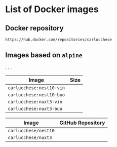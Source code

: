 # List of Docker images

## Docker repository

```docker
https://hub.docker.com/repositories/carlucchese
```

## Images based on `alpine`

.
.
.

| Image                                 | Size                                                       |
| ------------------------------------- | ---------------------------------------------------------- |
| `carlucchese:nest10-vin`      |  |
| `carlucchese:nest10-buo` |  |
| `carlucchese:nuxt3-vin`|  |
| `carlucchese:nuxt3-buo`|  |

| Image                                                        | GitHub Repository                                             |
| ------------------------------------------------------------ | ------------------------------------------------------------- |
| `carlucchese/nest10` |  
| `carlucchese/nuxt3` |  
